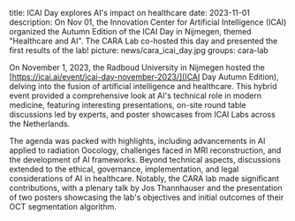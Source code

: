 title: ICAI Day explores AI's impact on healthcare
date: 2023-11-01
description: On Nov 01, the Innovation Center for Artificial Intelligence (ICAI) organized the Autumn Edition of the ICAI Day in Nijmegen, themed "Healthcare and AI". The CARA Lab co-hosted this day and presented the first results of the lab!
picture: news/cara_icai_day.jpg
groups: cara-lab

On November 1, 2023, the Radboud University in Nijmegen hosted the [https://icai.ai/event/icai-day-november-2023/](ICAI Day Autumn Edition), delving into the fusion of artificial intelligence and healthcare. This hybrid event provided a comprehensive look at AI's technical role in modern medicine, featuring interesting presentations, on-site round table discussions led by experts, and poster showcases from ICAI Labs across the Netherlands.

The agenda was packed with highlights, including advancements in AI applied to radiation Oocology, challenges faced in MRI reconstruction, and the development of AI frameworks. Beyond technical aspects, discussions extended to the ethical, governance, implementation, and legal considerations of AI in healthcare. Notably, the CARA lab made significant contributions, with a plenary talk by Jos Thannhauser and the presentation of two posters showcasing the lab's objectives and initial outcomes of their OCT segmentation algorithm.
